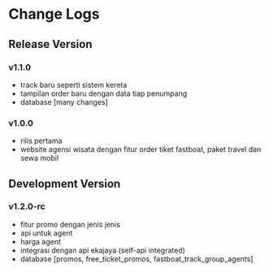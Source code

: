 # Change Logs

## Release Version

### v1.1.0

- track baru seperti sistem kereta
- tampilan order baru dengan data tiap penumpang
- database [many changes]

### v1.0.0

- rilis pertama
- website agensi wisata dengan fitur order tiket fastboat, paket travel dan sewa mobil

## Development Version

### v1.2.0-rc

- fitur promo dengan jenis jenis
- api untuk agent
- harga agent
- integrasi dengan api ekajaya (self-api integrated)
- database [promos, free_ticket_promos, fastboat_track_group_agents]
